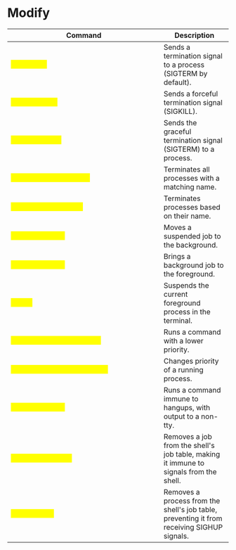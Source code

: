 # Modify

<table data-header-hidden data-full-width="true"><thead><tr><th width="332">Command</th><th>Description</th></tr></thead><tbody><tr><td><mark style="color:yellow;"><code>kill [PID]</code></td><td>Sends a termination signal to a process (SIGTERM by default).</td></tr><tr><td><mark style="color:yellow;"><code>kill -9 [PID]</code></td><td>Sends a forceful termination signal (SIGKILL).</td></tr><tr><td><mark style="color:yellow;"><code>kill -15 [PID]</code></td><td>Sends the graceful termination signal (SIGTERM) to a process.</td></tr><tr><td><mark style="color:yellow;"><code>killall [process_name]</code></td><td>Terminates all processes with a matching name.</td></tr><tr><td><mark style="color:yellow;"><code>pkill [process_name]</code></td><td>Terminates processes based on their name.</td></tr><tr><td><mark style="color:yellow;"><code>bg [job_number]</code></td><td>Moves a suspended job to the background.</td></tr><tr><td><mark style="color:yellow;"><code>fg [job_number]</code></td><td>Brings a background job to the foreground.</td></tr><tr><td><mark style="color:yellow;"><code>ctrl+z</code></td><td>Suspends the current foreground process in the terminal.</td></tr><tr><td><mark style="color:yellow;"><code>nice &#x3C;priority> [command]</code></td><td>Runs a command with a lower priority.</td></tr><tr><td><mark style="color:yellow;"><code>renice [PID] [new_priority]</code></td><td>Changes priority of a running process.</td></tr><tr><td><mark style="color:yellow;"><code>nohup command &#x26;</code></td><td>Runs a command immune to hangups, with output to a non-tty.</td></tr><tr><td><mark style="color:yellow;"><code>disown %jobnumber</code></td><td>Removes a job from the shell's job table, making it immune to signals from the shell.</td></tr><tr><td><mark style="color:yellow;"><code>disown [PID]</code></td><td>Removes a process from the shell's job table, preventing it from receiving SIGHUP signals.</td></tr></tbody></table>

